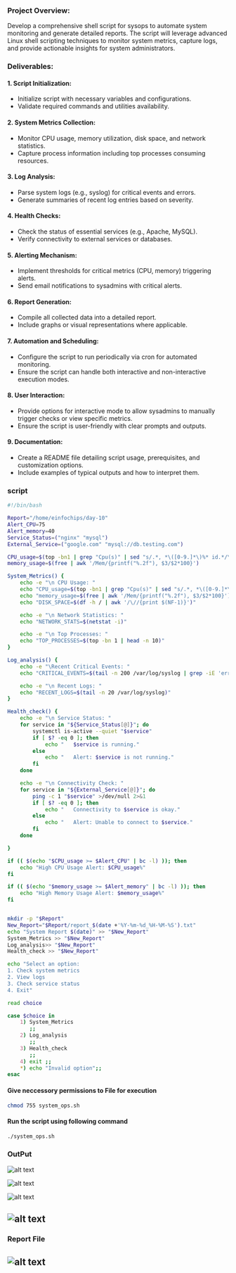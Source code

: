 ### Project Overview: 

Develop a comprehensive shell script for sysops to automate system monitoring and generate detailed reports. The script will leverage advanced Linux shell scripting techniques to monitor system metrics, capture logs, and provide actionable insights for system administrators.


### Deliverables:

#### 1. Script Initialization:
+ Initialize script with necessary variables and configurations.
+ Validate required commands and utilities availability.

#### 2. System Metrics Collection:
+ Monitor CPU usage, memory utilization, disk space, and network statistics.
+ Capture process information including top processes consuming resources.

#### 3. Log Analysis:
+ Parse system logs (e.g., syslog) for critical events and errors.
+ Generate summaries of recent log entries based on severity.

#### 4. Health Checks:
+ Check the status of essential services (e.g., Apache, MySQL).
+ Verify connectivity to external services or databases.

#### 5. Alerting Mechanism:
+ Implement thresholds for critical metrics (CPU, memory) triggering alerts.
+ Send email notifications to sysadmins with critical alerts.

#### 6. Report Generation:
+ Compile all collected data into a detailed report.
+ Include graphs or visual representations where applicable.

#### 7. Automation and Scheduling:
+ Configure the script to run periodically via cron for automated monitoring.
+ Ensure the script can handle both interactive and non-interactive execution modes.

#### 8. User Interaction:
+ Provide options for interactive mode to allow sysadmins to manually trigger checks or view specific metrics.
+ Ensure the script is user-friendly with clear prompts and outputs.

#### 9. Documentation:
+ Create a README file detailing script usage, prerequisites, and customization options.
+ Include examples of typical outputs and how to interpret them.


### script
```sh
#!/bin/bash

Report="/home/einfochips/day-10"
Alert_CPU=75   
Alert_memory=40  
Service_Status=("nginx" "mysql")
External_Service=("google.com" "mysql://db.testing.com")

CPU_usage=$(top -bn1 | grep "Cpu(s)" | sed "s/.*, *\([0-9.]*\)%* id.*/\1/")
memory_usage=$(free | awk '/Mem/{printf("%.2f"), $3/$2*100}')

System_Metrics() {
    echo -e "\n CPU Usage: "
    echo "CPU_usage=$(top -bn1 | grep "Cpu(s)" | sed "s/.*, *\([0-9.]*\)%* id.*/\1/")"
    echo "memory_usage=$(free | awk '/Mem/{printf("%.2f"), $3/$2*100}')"
    echo "DISK_SPACE=$(df -h / | awk '/\//{print $(NF-1)}')"

    echo -e "\n Network Statistics: "
    echo "NETWORK_STATS=$(netstat -i)"

    echo -e "\n Top Processes: "
    echo "TOP_PROCESSES=$(top -bn 1 | head -n 10)"
}

Log_analysis() {
    echo -e "\Recent Critical Events: "
    echo "CRITICAL_EVENTS=$(tail -n 200 /var/log/syslog | grep -iE 'error|critical')"

    echo -e "\n Recent Logs: "
    echo "RECENT_LOGS=$(tail -n 20 /var/log/syslog)"
}

Health_check() {
    echo -e "\n Service Status: "
    for service in "${Service_Status[@]}"; do
        systemctl is-active --quiet "$service"
        if [ $? -eq 0 ]; then
            echo "   $service is running."
        else
            echo "   Alert: $service is not running."
        fi
    done

    echo -e "\n Connectivity Check: "
    for service in "${External_Service[@]}"; do
        ping -c 1 "$service" >/dev/null 2>&1
        if [ $? -eq 0 ]; then
            echo "   Connectivity to $service is okay." 
        else
            echo "   Alert: Unable to connect to $service."
        fi
    done

}

if (( $(echo "$CPU_usage >= $Alert_CPU" | bc -l) )); then
    echo "High CPU Usage Alert: $CPU_usage%"
fi

if (( $(echo "$memory_usage >= $Alert_memory" | bc -l) )); then
    echo "High Memory Usage Alert: $memory_usage%"
fi


mkdir -p "$Report"
New_Report="$Report/report_$(date +'%Y-%m-%d_%H-%M-%S').txt"
echo "System Report $(date)" >> "$New_Report"
System_Metrics >> "$New_Report"
Log_analysis>> "$New_Report"
Health_check >> "$New_Report"

echo "Select an option:
1. Check system metrics
2. View logs
3. Check service status
4. Exit"

read choice

case $choice in
    1) System_Metrics
       ;;
    2) Log_analysis
       ;;
    3) Health_check
       ;;
    4) exit ;;
    *) echo "Invalid option";;
esac
```

#### Give neccessory permissions to File for execution
```sh
chmod 755 system_ops.sh
```

#### Run the script using following command
```sh
./system_ops.sh
```

### OutPut

![alt text](<images/Screenshot from 2024-07-31 17-02-01.png>)

![alt text](<images/Screenshot from 2024-07-31 17-02-30.png>)

![alt text](<images/Screenshot from 2024-07-31 17-08-23.png>)

![alt text](<images/Screenshot from 2024-07-31 17-11-25.png>)
---


### Report File

![alt text](<images/Screenshot from 2024-07-31 17-15-13.png>)
---